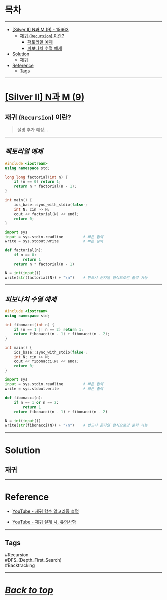 # 목차

---

- [\[Silver II\] N과 M (9) - 15663](#silver-ii-n과-m--9-)
    - [재귀 (`Recursion`) 이란?](#재귀-recursion-이란)
        - [팩토리얼 예제](#팩토리얼-예제)
        - [피보나치 수열 예제](#피보나치-수열-예제)
- [Solution](#solution)
    - [재귀](#재귀)
- [Reference](#reference)
    - [Tags](#tags)

---

# [\[Silver II\] N과 M (9)](https://www.acmicpc.net/problem/15663)

## 재귀 (`Recursion`) 이란?

> 설명 추가 예정...

---

## ***팩토리얼 예제***

```cpp
#include <iostream>
using namespace std;

long long factorial(int n) {
    if (n == 0) return 1;
    return n * factorial(n - 1);
}

int main() {
    ios_base::sync_with_stdio(false);
    int N; cin >> N;
    cout << factorial(N) << endl;
    return 0;
}
```

```py
import sys
input = sys.stdin.readline         # 빠른 입력
write = sys.stdout.write           # 빠른 출력

def factorial(n):
    if n == 0:
        return 1
    return n * factorial(n - 1)

N = int(input())
write(str(factorial(N)) + "\n")    # 반드시 문자열 형식으로만 출력 가능
```

---

## ***피보나치 수열 예제***

```cpp
#include <iostream>
using namespace std;

int fibonacci(int n) {
    if (n == 1 || n == 2) return 1;
    return fibonacci(n - 1) + fibonacci(n - 2);
}

int main() {
    ios_base::sync_with_stdio(false);
    int N; cin >> N;
    cout << fibonacci(N) << endl;
    return 0;
}
```

```py
import sys
input = sys.stdin.readline         # 빠른 입력
write = sys.stdout.write           # 빠른 출력

def fibonacci(n):
    if n == 1 or n == 2:
        return 1
    return fibonacci(n - 1) + fibonacci(n - 2)

N = int(input())
write(str(fibonacci(N)) + "\n")    # 반드시 문자열 형식으로만 출력 가능
```

---

# Solution

## 재귀

---

# Reference

- [YouTube - 재귀 함수 알고리즘 설명](https://www.youtube.com/watch?v=dtJiHp_uQWU)

- [YouTube - 재귀 설계 시, 유의사항](https://www.youtube.com/watch?v=LkHWorICuHY)

---

## Tags

#Recursion  
#DFS_(Depth_First_Search)  
#Backtracking  

---

# ***[Back to top](#top)***
